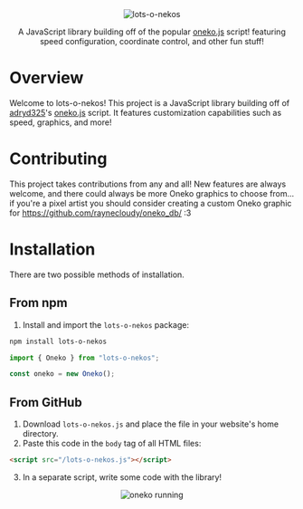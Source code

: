<div align="center">
  <img src="https://raynecloudy.nekoweb.org/media/lots-o-nekos.png" alt="lots-o-nekos">
  
  A JavaScript library building off of the popular [oneko.js](https://github.com/adryd325/oneko.js/) script! featuring speed configuration, coordinate control, and other fun stuff!
</div>

# Overview
Welcome to lots-o-nekos! This project is a JavaScript library building off of [adryd325](https://github.com/adryd325/)'s [oneko.js](https://github.com/adryd325/oneko.js/) script. It features customization capabilities such as speed, graphics, and more!

# Contributing
This project takes contributions from any and all! New features are always welcome, and there could always be more Oneko graphics to choose from... if you're a pixel artist you should consider creating a custom Oneko graphic for https://github.com/raynecloudy/oneko_db/ :3

# Installation
There are two possible methods of installation.

## From npm
1. Install and import the `lots-o-nekos` package:
```bash
npm install lots-o-nekos
```
```ts
import { Oneko } from "lots-o-nekos";

const oneko = new Oneko();
```

## From GitHub
1. Download `lots-o-nekos.js` and place the file in your website's home directory.
2. Paste this code in the `body` tag of all HTML files:
```html
<script src="/lots-o-nekos.js"></script>
```
3. In a separate script, write some code with the library!

<div align="center">
  <img src="https://raynecloudy.nekoweb.org/media/bar-cat.gif" alt="oneko running">
</div>
